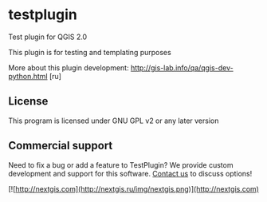 testplugin
==========

Test plugin for QGIS 2.0

This plugin is for testing and templating purposes

More about this plugin development: http://gis-lab.info/qa/qgis-dev-python.html [ru]

License
-------------
This program is licensed under GNU GPL v2 or any later version

Commercial support
----------
Need to fix a bug or add a feature to TestPlugin? We provide custom development and support for this software. [Contact us](http://nextgis.ru/en/contact/) to discuss options!

[![http://nextgis.com](http://nextgis.ru/img/nextgis.png)](http://nextgis.com)
